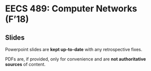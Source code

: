 # EECS 489: Computer Networks (F’18)

## Slides
Powerpoint slides are **kept up-to-date** with any retrospective fixes. 

PDFs are, if provided, only for convenience and are **not authoritative sources** of content. 